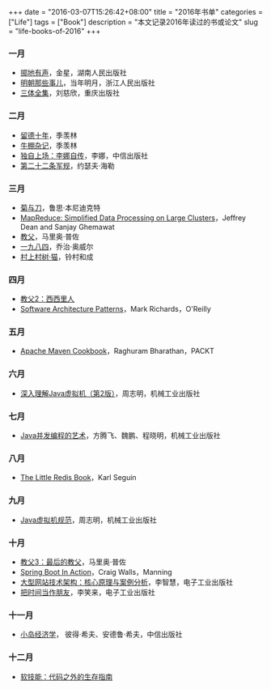 +++
date = "2016-03-07T15:26:42+08:00"
title = "2016年书单"
categories = ["Life"]
tags = ["Book"]
description = "本文记录2016年读过的书或论文"
slug = "life-books-of-2016"
+++

### 一月

* [掷地有声](https://book.douban.com/subject/24845284/)，金星，湖南人民出版社
* [明朝那些事儿](https://book.douban.com/subject/7163250/)，当年明月，浙江人民出版社
* [三体全集](https://book.douban.com/subject/6518605/)，刘慈欣，重庆出版社

### 二月

* [留德十年](https://book.douban.com/subject/4250782/)，季羡林
* [牛棚杂记](https://book.douban.com/subject/4704811/)，季羡林
* [独自上场：李娜自传](https://book.douban.com/subject/11507862/)，李娜，中信出版社
* [第二十二条军规](https://book.douban.com/subject/10554709/)，约瑟夫·海勒

### 三月

* [菊与刀](https://book.douban.com/subject/1022238/)，鲁思·本尼迪克特
* [MapReduce: Simplified Data Processing on Large Clusters](http://static.googleusercontent.com/media/research.google.com/en//archive/mapreduce-osdi04.pdf)，Jeffrey Dean and Sanjay Ghemawat
* [教父](https://book.douban.com/subject/25762009/)，马里奥·普佐
* [一九八四](http://book.douban.com/subject/1858576/)，乔治·奥威尔
* [村上村树·猫](http://book.douban.com/subject/24838896/)，铃村和成

### 四月

* [教父2：西西里人](https://read.douban.com/ebook/3135179/)
* [Software Architecture Patterns](http://www.oreilly.com/programming/free/software-architecture-patterns.csp)，Mark Richards，O'Reilly

### 五月

* [Apache Maven Cookbook](https://www.packtpub.com/application-development/apache-maven-cookbook)，Raghuram Bharathan，PACKT

### 六月

* [深入理解Java虚拟机（第2版）](https://book.douban.com/subject/24722612/)，周志明，机械工业出版社

### 七月

* [Java并发编程的艺术](https://book.douban.com/subject/26591326/)，方腾飞、魏鹏、程晓明，机械工业出版社 

### 八月

* [The Little Redis Book](http://openmymind.net/2012/1/23/The-Little-Redis-Book/)，Karl Seguin

### 九月

* [Java虚拟机规范](https://book.douban.com/subject/25792515/)，周志明，机械工业出版社

### 十月

* [教父3：最后的教父](https://read.douban.com/ebook/3135448/)，马里奥·普佐
* [Spring Boot In Action](https://www.manning.com/books/spring-boot-in-action)，Craig Walls，Manning
* [大型网站技术架构：核心原理与案例分析](https://book.douban.com/subject/25723064/)，李智慧，电子工业出版社
* [把时间当作朋友](https://book.douban.com/subject/3609132/)，李笑来，电子工业出版社

### 十一月

* [小岛经济学](https://book.douban.com/subject/26897464/)， 彼得·希夫、安德鲁·希夫，中信出版社

### 十二月

* [软技能：代码之外的生存指南](https://book.douban.com/subject/26835090/)